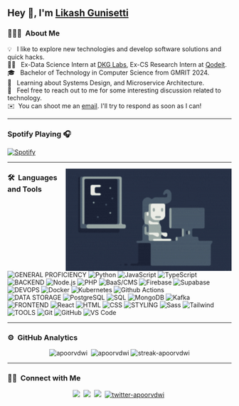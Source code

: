 ## Hey 👋, I'm [Likash Gunisetti]([https://apoorvdwivedi.in](https://likashgunisetti.netlify.app/))

### 👨🏻‍💻 &nbsp;About Me

💡 &nbsp; I like to explore new technologies and develop software solutions and quick hacks.\
👨‍💻 &nbsp; Ex-Data Science Intern at [DKG Labs](https://www.dkgrouplabs.com/), Ex-CS Research Intern at [Qodeit](https://www.qodeit.com/).\
🎓 &nbsp; Bachelor of Technology in Computer Science from GMRIT 2024.\
🌱 &nbsp; Learning about Systems Design, and Microservice Architecture.\
💬 &nbsp; Feel free to reach out to me for some interesting discussion related to technology.\
✉️ &nbsp;You can shoot me an <a href="https://mailhide.io/e/llPVII9q">email</a>. I'll try to respond as soon as I can!

---

### Spotify Playing 🎧

[![Spotify](https://apoorvdwi-spotify.vercel.app/api/spotify/?background_color=000000&border_color=ffffff)](https://open.spotify.com/user/31rh24myxk7bkqycfd43yhys2znq?si=21be829dffc64d42)

---

<img alt="Night Coding" height="230px" src="https://raw.githubusercontent.com/AVS1508/AVS1508/master/assets/Night-Coding.gif" align="right"/>

### 🛠 &nbsp;Languages and Tools


![GENERAL PROFICIENCY](http://img.shields.io/badge/-General%20Proficiency-grey?style=flat-square)
![Python](http://img.shields.io/badge/-Python-black?style=flat-square&logo=python&logoColor=3776AB)
![JavaScript](https://img.shields.io/badge/-JavaScript-black?style=flat-square&logo=javascript&logoColor=F7DF1E)
![TypeScript](https://img.shields.io/badge/-TypeScript-black?style=flat-square&logo=typescript&logoColor=3075C0)  
![BACKEND](http://img.shields.io/badge/-Backend-grey?style=flat-square)
![Node.js](https://img.shields.io/badge/-Nodejs-black?style=flat-square&logo=nodedotjs&logoColor=339933)
![PHP](https://img.shields.io/badge/-PHP-black?style=flat-square&logo=php&logoColor=white)
![BaaS/CMS](http://img.shields.io/badge/-BaaS/CMS-grey?style=flat-square)
![Firebase](https://img.shields.io/badge/-Firebase-black?style=flat-square&logo=firebase&logoColor=FFCA28)
![Supabase](https://img.shields.io/badge/-Supabase-black?style=flat-square&logo=supabase&logoColor=39D190)  
![DEVOPS](http://img.shields.io/badge/-DevOps-grey?style=flat-square)
![Docker](https://img.shields.io/badge/-Docker-black?style=flat-square&logo=docker&logoColor=2496ED)
![Kubernetes](https://img.shields.io/badge/-Kubernetes-black?style=flat-square&logo=kubernetes&logoColor=316CE6)
![Github Actions](https://img.shields.io/badge/-Github%20Actions-black?style=flat-square&logo=githubactions&logoColor=FFFFFF)  
![DATA STORAGE](http://img.shields.io/badge/-Data%20Storage-grey?style=flat-square)
![PostgreSQL](https://img.shields.io/badge/-PostgreSQL-black?style=flat-square&logo=postgresql&logoColor=4169E1)
![SQL](https://img.shields.io/badge/-SQL-black?style=flat-square&logo=sql&logoColor=white)
![MongoDB](https://img.shields.io/badge/-MongoDB-black?style=flat-square&logo=mongodb&logoColor=47A248)
![Kafka](https://img.shields.io/badge/-Kafka-black?style=flat-square&logo=apachekafka&logoColor=FFFFFF)  
![FRONTEND](http://img.shields.io/badge/-Frontend-grey?style=flat-square)
![React](https://img.shields.io/badge/-React-black?style=flat-square&logo=react&logoColor=61DAFB)
![HTML](https://img.shields.io/badge/-HTML-black?style=flat-square&logo=html5&logoColor=E34F26)
![CSS](https://img.shields.io/badge/-CSS-black?style=flat-square&logo=css3&logoColor=1572B6) 
![STYLING](http://img.shields.io/badge/-Styling-grey?style=flat-square)
![Sass](https://img.shields.io/badge/-Sass-black?style=flat-square&logo=sass&logoColor=CC6699)
![Tailwind](https://img.shields.io/badge/-Tailwind-black?style=flat-square&logo=tailwindcss&logoColor=06B6D4)
![TOOLS](http://img.shields.io/badge/-Tools-grey?style=flat-square)
![Git](https://img.shields.io/badge/-Git-black?style=flat-square&logo=git&logoColor=F05032)
![GitHub](https://img.shields.io/badge/-GitHub-black?style=flat-square&logo=github)
![VS Code](http://img.shields.io/badge/-VS%20Code-black?style=flat-square&logo=visual-studio-code&logoColor=007ACC)

<hr/>

### ⚙️ &nbsp;GitHub Analytics

<div align="center">
  <img height="180px" src="https://apoorv-github-readme-stats.vercel.app/api?username=apoorvdwi&show_icons=true&theme=github_dark" alt="apoorvdwi" />&nbsp;
  <img height="180px" src="https://apoorv-github-readme-stats.vercel.app/api/top-langs/?username=apoorvdwi&layout=compact&show_icons=true&theme=github_dark&hide=jupyter%20notebook,html,c,scss,css" alt="apoorvdwi" />
  <img height="180px" src="http://github-readme-streak-stats.herokuapp.com?user=apoorvdwi&theme=github_dark-blue&hide_border=false&date_format=M%20j%5B%2C%20Y%5D" alt="streak-apoorvdwi" />
</div>

<hr/>

### 🤝🏻 &nbsp;Connect with Me

<p align="center">
<a href="https://apoorvdwivedi.in"><img src="https://img.shields.io/badge/-apoorvdwivedi.in-3423A6?style=for-the-badge&logo=firefox&logoColor=white"/></a>&nbsp;
<a href="https://linkedin.com/in/apoorvdwi"><img src="https://img.shields.io/badge/-Apoorv%20Dwivedi-0e76a8?style=for-the-badge&logo=Linkedin&logoColor=white"/></a>&nbsp;
<a href="https://mailhide.io/e/llPVII9q"><img src="https://img.shields.io/badge/-reveal-red?style=for-the-badge&logo=gmail&logoColor=white"/></a>&nbsp;
<a href="https://twitter.com/apoorvdwi" target="_blank"><img src="https://img.shields.io/badge/-apoorvdwi-00acee?logo=twitter&style=for-the-badge&logoColor=white" alt="twitter-apoorvdwi" /></a>&nbsp;
</p>
